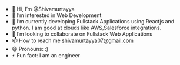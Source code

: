 - 👋 Hi, I’m @Shivamurtayya
- 👀 I’m interested in Web Development
- 🌱 I’m currently developing Fullstack Applications using Reactjs and python. I am good at clouds like AWS,Salesforce integrations.
- 💞️ I’m looking to collaborate on Fullstack Web Applications
- 📫 How to reach me shivamurtayya07@gmail.com
- 😄 Pronouns: :)
- ⚡ Fun fact: I am an engineer


